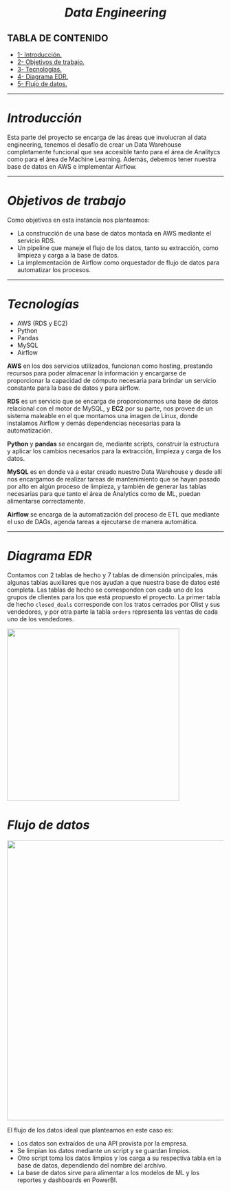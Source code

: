 # <h1 align=center>***Data Engineering***</h1>

## **TABLA DE CONTENIDO**  
+ [1- Introducción.](#introducción) 
+ [2- Objetivos de trabajo.](#objetivos-de-trabajo)
+ [3- Tecnologías.](#tecnologías)
+ [4- Diagrama EDR.](#diagrama-edr)
+ [5- Flujo de datos.](#flujo-de-datos)
 
 
<hr>

# ***Introducción***

Esta parte del proyecto se encarga de las áreas que involucran al data engineering, tenemos el desafío de crear un Data Warehouse completamente funcional que sea accesible tanto para el área de Analitycs como para el área de Machine Learning. Además, debemos tener nuestra base de datos en AWS e implementar Airflow. 


<hr>  

# ***Objetivos de trabajo***  

Como objetivos en esta instancia nos planteamos:

- La construcción de una base de datos montada en AWS mediante el servicio RDS.
- Un pipeline que maneje el flujo de los datos, tanto su extracción, como limpieza y carga a la base de datos.
- La implementación de Airflow como orquestador de flujo de datos para automatizar los procesos.

<hr>  

# ***Tecnologías***  

- AWS (RDS y EC2)  
- Python  
- Pandas  
- MySQL  
- Airflow 

**AWS** en los dos servicios utilizados, funcionan como hosting, prestando recursos para poder almacenar la información y encargarse de proporcionar la capacidad de cómputo necesaria para brindar un servicio constante para la base de datos y para airflow.

**RDS** es un servicio que se encarga de proporcionarnos una base de datos relacional con el motor de MySQL, y **EC2** por su parte, nos provee de un sistema maleable en el que montamos una imagen de Linux, donde instalamos Airflow y demás dependencias necesarias para la automatización.

**Python** y **pandas** se encargan de, mediante scripts, construir la estructura y aplicar los cambios necesarios para la extracción, limpieza y carga de los datos.

**MySQL** es en donde va a estar creado nuestro Data Warehouse y desde allí nos encargamos de realizar tareas de mantenimiento que se hayan pasado por alto en algún proceso de limpieza, y también de generar las tablas necesarias para que tanto el área de Analytics como de ML, puedan alimentarse correctamente.

**Airflow** se encarga de la automatización del proceso de ETL que mediante el uso de DAGs, agenda tareas a ejecutarse de manera automática.


<hr>  

# ***Diagrama EDR***

Contamos con 2 tablas de hecho y 7 tablas de dimensión principales, más algunas tablas auxiliares que nos ayudan a que nuestra base de datos esté completa. Las tablas de hecho se corresponden con cada uno de los grupos de clientes para los que está propuesto el proyecto. La primer tabla de hecho `closed_deals` corresponde con los tratos cerrados por Olist y sus vendedores, y por otra parte la tabla `orders` representa las ventas de cada uno de los vendedores.


<img src="https://i.imgur.com/Ql5tnO3.png"  height=400 align="center">


# ***Flujo de datos***
<img src="https://i.imgur.com/usUJ4O8.png"  width=650>

El flujo de los datos ideal que planteamos en este caso es:

* Los datos son extraídos de una API provista por la empresa.
* Se limpian los datos mediante un script y se guardan limpios.
* Otro script toma los datos limpios y los carga a su respectiva tabla en la base de datos, dependiendo del nombre del archivo.
* La base de datos sirve para alimentar a los modelos de ML y los reportes y dashboards en PowerBI.

